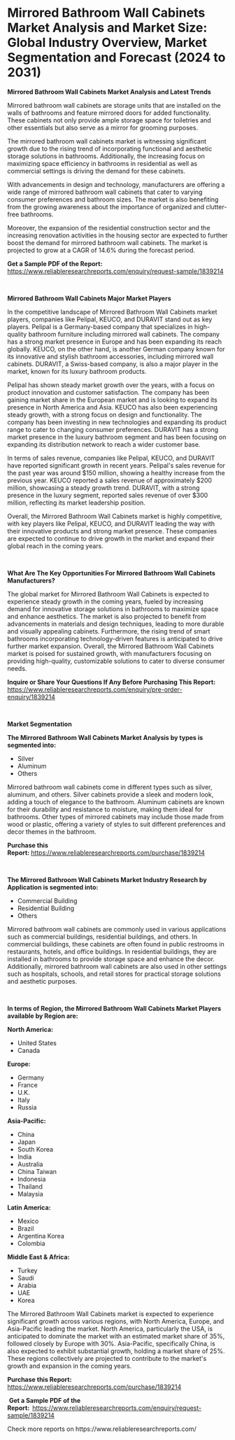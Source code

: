 <p><h1>Mirrored Bathroom Wall Cabinets Market Analysis and Market Size: Global Industry Overview, Market Segmentation and Forecast (2024 to 2031)</h1></p><p><strong>Mirrored Bathroom Wall Cabinets Market Analysis and Latest Trends</strong></p>
<p><p>Mirrored bathroom wall cabinets are storage units that are installed on the walls of bathrooms and feature mirrored doors for added functionality. These cabinets not only provide ample storage space for toiletries and other essentials but also serve as a mirror for grooming purposes.</p><p>The mirrored bathroom wall cabinets market is witnessing significant growth due to the rising trend of incorporating functional and aesthetic storage solutions in bathrooms. Additionally, the increasing focus on maximizing space efficiency in bathrooms in residential as well as commercial settings is driving the demand for these cabinets.</p><p>With advancements in design and technology, manufacturers are offering a wide range of mirrored bathroom wall cabinets that cater to varying consumer preferences and bathroom sizes. The market is also benefiting from the growing awareness about the importance of organized and clutter-free bathrooms.</p><p>Moreover, the expansion of the residential construction sector and the increasing renovation activities in the housing sector are expected to further boost the demand for mirrored bathroom wall cabinets. The market is projected to grow at a CAGR of 14.6% during the forecast period.</p></p>
<p><strong>Get a Sample PDF of the Report:&nbsp;</strong> <a href="https://www.reliableresearchreports.com/enquiry/request-sample/1839214">https://www.reliableresearchreports.com/enquiry/request-sample/1839214</a></p>
<p>&nbsp;</p>
<p><strong>Mirrored Bathroom Wall Cabinets Major Market Players</strong></p>
<p><p>In the competitive landscape of Mirrored Bathroom Wall Cabinets market players, companies like Pelipal, KEUCO, and DURAVIT stand out as key players. Pelipal is a Germany-based company that specializes in high-quality bathroom furniture including mirrored wall cabinets. The company has a strong market presence in Europe and has been expanding its reach globally. KEUCO, on the other hand, is another German company known for its innovative and stylish bathroom accessories, including mirrored wall cabinets. DURAVIT, a Swiss-based company, is also a major player in the market, known for its luxury bathroom products.</p><p>Pelipal has shown steady market growth over the years, with a focus on product innovation and customer satisfaction. The company has been gaining market share in the European market and is looking to expand its presence in North America and Asia. KEUCO has also been experiencing steady growth, with a strong focus on design and functionality. The company has been investing in new technologies and expanding its product range to cater to changing consumer preferences. DURAVIT has a strong market presence in the luxury bathroom segment and has been focusing on expanding its distribution network to reach a wider customer base.</p><p>In terms of sales revenue, companies like Pelipal, KEUCO, and DURAVIT have reported significant growth in recent years. Pelipal's sales revenue for the past year was around $150 million, showing a healthy increase from the previous year. KEUCO reported a sales revenue of approximately $200 million, showcasing a steady growth trend. DURAVIT, with a strong presence in the luxury segment, reported sales revenue of over $300 million, reflecting its market leadership position.</p><p>Overall, the Mirrored Bathroom Wall Cabinets market is highly competitive, with key players like Pelipal, KEUCO, and DURAVIT leading the way with their innovative products and strong market presence. These companies are expected to continue to drive growth in the market and expand their global reach in the coming years.</p></p>
<p>&nbsp;</p>
<p><strong>What Are The Key Opportunities For Mirrored Bathroom Wall Cabinets Manufacturers?</strong></p>
<p><p>The global market for Mirrored Bathroom Wall Cabinets is expected to experience steady growth in the coming years, fueled by increasing demand for innovative storage solutions in bathrooms to maximize space and enhance aesthetics. The market is also projected to benefit from advancements in materials and design techniques, leading to more durable and visually appealing cabinets. Furthermore, the rising trend of smart bathrooms incorporating technology-driven features is anticipated to drive further market expansion. Overall, the Mirrored Bathroom Wall Cabinets market is poised for sustained growth, with manufacturers focusing on providing high-quality, customizable solutions to cater to diverse consumer needs.</p></p>
<p><strong>Inquire or Share Your Questions If Any Before Purchasing This Report:</strong> <a href="https://www.reliableresearchreports.com/enquiry/pre-order-enquiry/1839214">https://www.reliableresearchreports.com/enquiry/pre-order-enquiry/1839214</a></p>
<p>&nbsp;</p>
<p><strong>Market Segmentation</strong></p>
<p><strong>The Mirrored Bathroom Wall Cabinets Market Analysis by types is segmented into:</strong></p>
<p><ul><li>Silver</li><li>Aluminum</li><li>Others</li></ul></p>
<p><p>Mirrored bathroom wall cabinets come in different types such as silver, aluminum, and others. Silver cabinets provide a sleek and modern look, adding a touch of elegance to the bathroom. Aluminum cabinets are known for their durability and resistance to moisture, making them ideal for bathrooms. Other types of mirrored cabinets may include those made from wood or plastic, offering a variety of styles to suit different preferences and decor themes in the bathroom.</p></p>
<p><strong>Purchase this Report:&nbsp;</strong><a href="https://www.reliableresearchreports.com/purchase/1839214">https://www.reliableresearchreports.com/purchase/1839214</a></p>
<p>&nbsp;</p>
<p><strong>The Mirrored Bathroom Wall Cabinets Market Industry Research by Application is segmented into:</strong></p>
<p><ul><li>Commercial Building</li><li>Residential Building</li><li>Others</li></ul></p>
<p><p>Mirrored bathroom wall cabinets are commonly used in various applications such as commercial buildings, residential buildings, and others. In commercial buildings, these cabinets are often found in public restrooms in restaurants, hotels, and office buildings. In residential buildings, they are installed in bathrooms to provide storage space and enhance the decor. Additionally, mirrored bathroom wall cabinets are also used in other settings such as hospitals, schools, and retail stores for practical storage solutions and aesthetic purposes.</p></p>
<p>&nbsp;</p>
<p><strong>In terms of Region, the Mirrored Bathroom Wall Cabinets Market Players available by Region are:</strong></p>
<p>
    <p> <strong> North America: </strong>
        <ul>
            <li>United States</li>
            <li>Canada</li>
        </ul>
        </p> 
    <p> <strong> Europe: </strong>
        <ul>
            <li>Germany</li>
            <li>France</li>
            <li>U.K.</li>
            <li>Italy</li>
            <li>Russia</li>
        </ul>
        </p> 
    <p> <strong> Asia-Pacific: </strong>
        <ul>
            <li>China</li>
            <li>Japan</li>
            <li>South Korea</li>
            <li>India</li>
            <li>Australia</li>
            <li>China Taiwan</li>
            <li>Indonesia</li>
            <li>Thailand</li>
            <li>Malaysia</li>
        </ul>
        </p> 
    <p> <strong> Latin America: </strong>
        <ul>
            <li>Mexico</li>
            <li>Brazil</li>
            <li>Argentina Korea</li>
            <li>Colombia</li>
        </ul>
        </p> 
    <p> <strong> Middle East & Africa: </strong>
        <ul>
            <li>Turkey</li>
            <li>Saudi</li>
            <li>Arabia</li>
            <li>UAE</li>
            <li>Korea</li>
        </ul>
    </p>
    </p>
<p><p>The Mirrored Bathroom Wall Cabinets market is expected to experience significant growth across various regions, with North America, Europe, and Asia-Pacific leading the market. North America, particularly the USA, is anticipated to dominate the market with an estimated market share of 35%, followed closely by Europe with 30%. Asia-Pacific, specifically China, is also expected to exhibit substantial growth, holding a market share of 25%. These regions collectively are projected to contribute to the market's growth and expansion in the coming years.</p></p>
<p><strong>Purchase this Report: </strong><a href="https://www.reliableresearchreports.com/purchase/1839214">https://www.reliableresearchreports.com/purchase/1839214</a></p>
<p>&nbsp;<strong>Get a Sample PDF of the Report:&nbsp;&nbsp;</strong><a href="https://www.reliableresearchreports.com/enquiry/request-sample/1839214">https://www.reliableresearchreports.com/enquiry/request-sample/1839214</a></p>
<p><strong></strong></p>
<p>Check more reports on https://www.reliableresearchreports.com/</p>